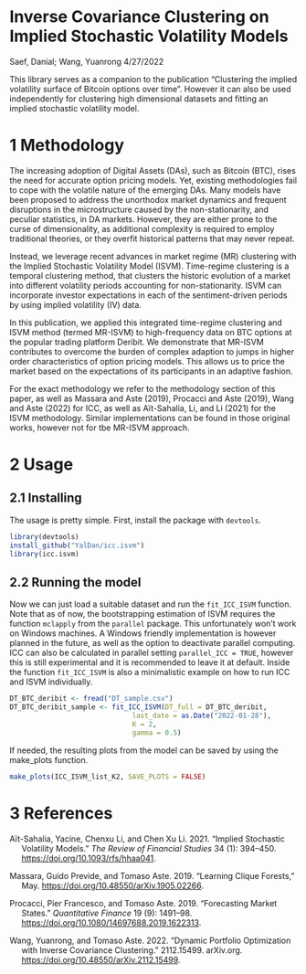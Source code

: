 Inverse Covariance Clustering on Implied Stochastic Volatility Models
================
Saef, Danial; Wang, Yuanrong
4/27/2022

This library serves as a companion to the publication “Clustering the
implied volatility surface of Bitcoin options over time”. However it can
also be used independently for clustering high dimensional datasets and
fitting an implied stochastic volatility model.

# 1 Methodology

The increasing adoption of Digital Assets (DAs), such as Bitcoin (BTC),
rises the need for accurate option pricing models. Yet, existing
methodologies fail to cope with the volatile nature of the emerging DAs.
Many models have been proposed to address the unorthodox market dynamics
and frequent disruptions in the microstructure caused by the
non-stationarity, and peculiar statistics, in DA markets. However, they
are either prone to the curse of dimensionality, as additional
complexity is required to employ traditional theories, or they overfit
historical patterns that may never repeat.

Instead, we leverage recent advances in market regime (MR) clustering
with the Implied Stochastic Volatility Model (ISVM). Time-regime
clustering is a temporal clustering method, that clusters the historic
evolution of a market into different volatility periods accounting for
non-stationarity. ISVM can incorporate investor expectations in each of
the sentiment-driven periods by using implied volatility (IV) data.

In this publication, we applied this integrated time-regime clustering
and ISVM method (termed MR-ISVM) to high-frequency data on BTC options
at the popular trading platform Deribit. We demonstrate that MR-ISVM
contributes to overcome the burden of complex adaption to jumps in
higher order characteristics of option pricing models. This allows us to
price the market based on the expectations of its participants in an
adaptive fashion.

For the exact methodology we refer to the methodology section of this
paper, as well as Massara and Aste (2019), Procacci and Aste (2019),
Wang and Aste (2022) for ICC, as well as Aït-Sahalia, Li, and Li (2021)
for the ISVM methodology. Similar implementations can be found in those
original works, however not for tbe MR-ISVM approach.

# 2 Usage

## 2.1 Installing

The usage is pretty simple. First, install the package with `devtools`.

``` r
library(devtools)
install_github("YalDan/icc.isvm")
library(icc.isvm)
```

## 2.2 Running the model

Now we can just load a suitable dataset and run the `fit_ICC_ISVM`
function. Note that as of now, the bootstrapping estimation of ISVM
requires the function `mclapply` from the `parallel` package. This
unfortunately won’t work on Windows machines. A Windows friendly
implementation is however planned in the future, as well as the option
to deactivate parallel computing. ICC can also be calculated in parallel
setting `parallel_ICC = TRUE`, however this is still experimental and it
is recommended to leave it at default. Inside the function
`fit_ICC_ISVM` is also a minimalistic example on how to run ICC and ISVM
individually.

``` r
DT_BTC_deribit <- fread("DT_sample.csv")
DT_BTC_deribit_sample <- fit_ICC_ISVM(DT_full = DT_BTC_deribit,
                              last_date = as.Date("2022-01-28"),
                              K = 2,
                              gamma = 0.5)
```

If needed, the resulting plots from the model can be saved by using the
make_plots function.

``` r
make_plots(ICC_ISVM_list_K2, SAVE_PLOTS = FALSE)
```

# 3 References

<div id="refs" class="references csl-bib-body hanging-indent">

<div id="ref-ait-sahalia_implied_2021" class="csl-entry">

Aït-Sahalia, Yacine, Chenxu Li, and Chen Xu Li. 2021. “Implied
Stochastic Volatility Models.” *The Review of Financial Studies* 34 (1):
394–450. <https://doi.org/10.1093/rfs/hhaa041>.

</div>

<div id="ref-massara_learning_2019" class="csl-entry">

Massara, Guido Previde, and Tomaso Aste. 2019. “Learning Clique
Forests,” May. <https://doi.org/10.48550/arXiv.1905.02266>.

</div>

<div id="ref-procacci_forecasting_2019" class="csl-entry">

Procacci, Pier Francesco, and Tomaso Aste. 2019. “Forecasting Market
States.” *Quantitative Finance* 19 (9): 1491–98.
<https://doi.org/10.1080/14697688.2019.1622313>.

</div>

<div id="ref-wang_dynamic_2022" class="csl-entry">

Wang, Yuanrong, and Tomaso Aste. 2022. “Dynamic Portfolio Optimization
with Inverse Covariance Clustering.” 2112.15499. arXiv.org.
<https://doi.org/10.48550/arXiv.2112.15499>.

</div>

</div>
